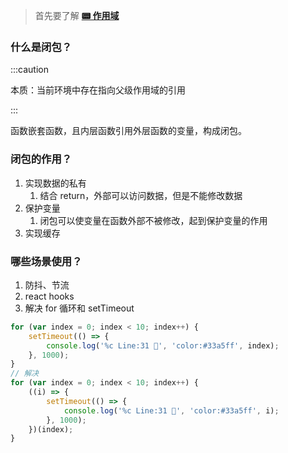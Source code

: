 > 首先要了解 **[📟 作用域](../%F0%9F%93%95%20JavaScript/%F0%9F%93%9F%20%E4%BD%9C%E7%94%A8%E5%9F%9F.md)**

### 什么是闭包？

:::caution

本质：当前环境中存在指向父级作用域的引用

:::

函数嵌套函数，且内层函数引用外层函数的变量，构成闭包。

### 闭包的作用？

1. 实现数据的私有
   1. 结合 return，外部可以访问数据，但是不能修改数据
2. 保护变量
   1. 闭包可以使变量在函数外部不被修改，起到保护变量的作用
3. 实现缓存

### 哪些场景使用？

1. 防抖、节流
2. react hooks
3. 解决 for 循环和 setTimeout

```javascript
for (var index = 0; index < 10; index++) {
	setTimeout(() => {
		console.log('%c Line:31 🥪', 'color:#33a5ff', index);
	}, 1000);
}
// 解决
for (var index = 0; index < 10; index++) {
	((i) => {
		setTimeout(() => {
			console.log('%c Line:31 🥪', 'color:#33a5ff', i);
		}, 1000);
	})(index);
}
```
